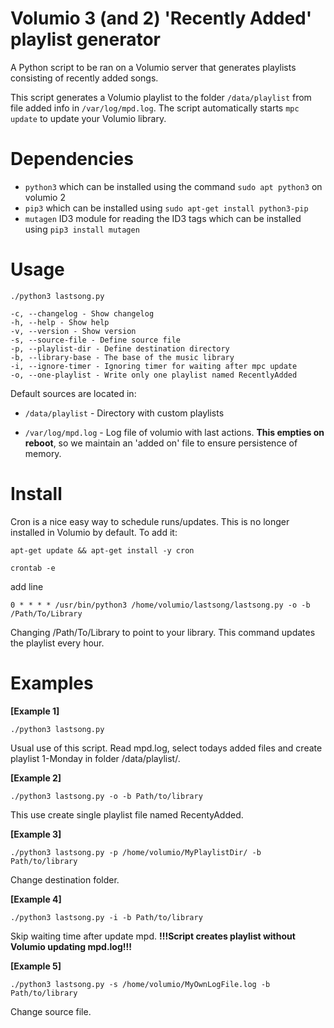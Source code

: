 # Volumio 3 (and 2) 'Recently Added' playlist generator

A Python script to be ran on a Volumio server that generates playlists consisting of recently added songs. 

This script generates a Volumio playlist to the folder `/data/playlist` from file added info in `/var/log/mpd.log`. The script automatically starts `mpc update` to update your Volumio library. 

# Dependencies

* `python3` which can be installed using the command `sudo apt python3` on volumio 2
* `pip3` which can be installed using `sudo apt-get install python3-pip`
* `mutagen` ID3 module for reading the ID3 tags which can be installed using `pip3 install mutagen`

# Usage

`./python3 lastsong.py`
```
-c, --changelog - Show changelog 
-h, --help - Show help 
-v, --version - Show version 
-s, --source-file - Define source file 
-p, --playlist-dir - Define destination directory 
-b, --library-base - The base of the music library
-i, --ignore-timer - Ignoring timer for waiting after mpc update 
-o, --one-playlist - Write only one playlist named RecentlyAdded 
```
Default sources are located in: 

* `/data/playlist` - Directory with custom playlists

* `/var/log/mpd.log` - Log file of volumio with last actions. **This empties on reboot**, so we maintain an 'added on' file to ensure persistence of memory. 

# Install

Cron is a nice easy way to schedule runs/updates. This is no longer installed in Volumio by default. To add it:

`apt-get update && apt-get install -y cron`

`crontab -e`

add line

`0 * * * * /usr/bin/python3 /home/volumio/lastsong/lastsong.py -o -b /Path/To/Library`

Changing /Path/To/Library to point to your library. This command updates the playlist every hour.

# Examples

**[Example 1]**

`./python3 lastsong.py`

Usual use of this script. Read mpd.log, select todays added files and create playlist 1-Monday in folder /data/playlist/. 

**[Example 2]**

`./python3 lastsong.py -o -b Path/to/library`

This use create single playlist file named RecentyAdded. 

**[Example 3]**

`./python3 lastsong.py -p /home/volumio/MyPlaylistDir/ -b Path/to/library`

Change destination folder. 

**[Example 4]**

`./python3 lastsong.py -i -b Path/to/library`

Skip waiting time after update mpd. **!!!Script creates playlist without Volumio updating mpd.log!!!**

**[Example 5]**

`./python3 lastsong.py -s /home/volumio/MyOwnLogFile.log -b Path/to/library`

Change source file. 
